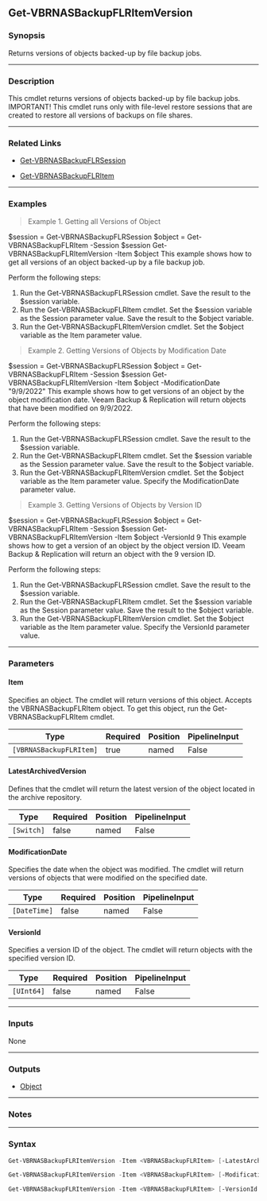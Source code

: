 Get-VBRNASBackupFLRItemVersion
------------------------------

### Synopsis
Returns versions of objects backed-up by file backup jobs.

---

### Description

This cmdlet returns versions of objects backed-up by file backup jobs. IMPORTANT! This cmdlet runs only with file-level restore sessions that are created to restore all versions of backups on file shares.

---

### Related Links
* [Get-VBRNASBackupFLRSession](Get-VBRNASBackupFLRSession)

* [Get-VBRNASBackupFLRItem](Get-VBRNASBackupFLRItem)

---

### Examples
> Example 1. Getting all Versions of Object

$session = Get-VBRNASBackupFLRSession
$object = Get-VBRNASBackupFLRItem -Session $session
Get-VBRNASBackupFLRItemVersion -Item $object
This example shows how to get all versions of an object backed-up by a file backup job.

Perform the following steps:
1. Run the Get-VBRNASBackupFLRSession cmdlet. Save the result to the $session variable.
2. Run the Get-VBRNASBackupFLRItem cmdlet. Set the $session variable as the Session parameter value. Save the result to the $object variable.
3. Run the Get-VBRNASBackupFLRItemVersion cmdlet. Set the $object variable as the Item parameter value.
> Example 2. Getting Versions of Objects by Modification Date

$session = Get-VBRNASBackupFLRSession
$object = Get-VBRNASBackupFLRItem -Session $session
Get-VBRNASBackupFLRItemVersion -Item $object -ModificationDate "9/9/2022"
This example shows how to get versions of an object by the object modification date. Veeam Backup & Replication will return objects that have been modified on 9/9/2022.

Perform the following steps:
1. Run the Get-VBRNASBackupFLRSession cmdlet. Save the result to the $session variable.
2. Run the Get-VBRNASBackupFLRItem cmdlet. Set the $session variable as the Session parameter value. Save the result to the $object variable.
3. Run the Get-VBRNASBackupFLRItemVersion cmdlet. Set the $object variable as the Item parameter value. Specify the ModificationDate parameter value.
> Example 3. Getting Versions of Objects by Version ID

$session = Get-VBRNASBackupFLRSession
$object = Get-VBRNASBackupFLRItem -Session $session
Get-VBRNASBackupFLRItemVersion -Item $object -VersionId 9
This example shows how to get a version of an object by the object version ID. Veeam Backup & Replication will return an object with the 9 version ID.

Perform the following steps:
1. Run the Get-VBRNASBackupFLRSession cmdlet. Save the result to the $session variable.
2. Run the Get-VBRNASBackupFLRItem cmdlet. Set the $session variable as the Session parameter value. Save the result to the $object variable.
3. Run the Get-VBRNASBackupFLRItemVersion cmdlet. Set the $object variable as the Item parameter value. Specify the VersionId parameter value.

---

### Parameters
#### **Item**
Specifies an object. The cmdlet will return versions of this object. Accepts the VBRNASBackupFLRItem object.  To get this object, run the Get-VBRNASBackupFLRItem cmdlet.

|Type                   |Required|Position|PipelineInput|
|-----------------------|--------|--------|-------------|
|`[VBRNASBackupFLRItem]`|true    |named   |False        |

#### **LatestArchivedVersion**
Defines that the cmdlet will return the latest version of the object located in the archive repository.

|Type      |Required|Position|PipelineInput|
|----------|--------|--------|-------------|
|`[Switch]`|false   |named   |False        |

#### **ModificationDate**
Specifies the date when the object was modified.  The cmdlet will return versions of objects that were modified on the specified date.

|Type        |Required|Position|PipelineInput|
|------------|--------|--------|-------------|
|`[DateTime]`|false   |named   |False        |

#### **VersionId**
Specifies a version ID of the object.  The cmdlet will return objects with the specified version ID.

|Type      |Required|Position|PipelineInput|
|----------|--------|--------|-------------|
|`[UInt64]`|false   |named   |False        |

---

### Inputs
None

---

### Outputs
* [Object](https://learn.microsoft.com/en-us/dotnet/api/System.Object)

---

### Notes

---

### Syntax
```PowerShell
Get-VBRNASBackupFLRItemVersion -Item <VBRNASBackupFLRItem> [-LatestArchivedVersion] [<CommonParameters>]
```
```PowerShell
Get-VBRNASBackupFLRItemVersion -Item <VBRNASBackupFLRItem> [-ModificationDate <DateTime>] [<CommonParameters>]
```
```PowerShell
Get-VBRNASBackupFLRItemVersion -Item <VBRNASBackupFLRItem> [-VersionId <UInt64>] [<CommonParameters>]
```
